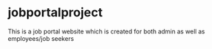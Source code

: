 # jobportalproject
This is a job portal website which is created for both admin as well as employees/job seekers
